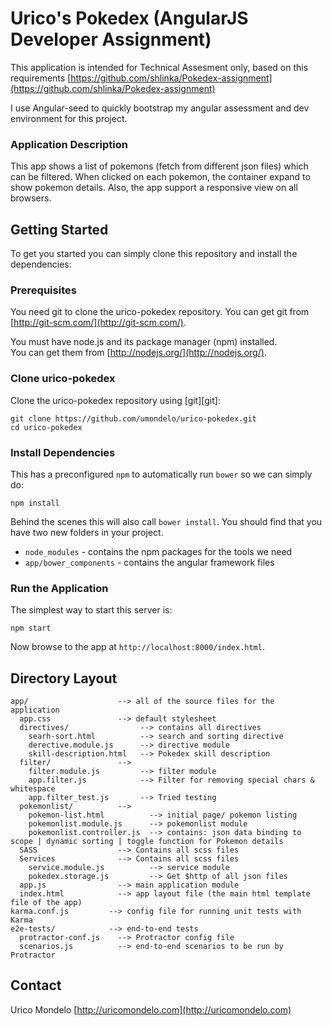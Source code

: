 # Urico's Pokedex (AngularJS Developer Assignment)

This application is intended for Technical Assesment only, based on this requirements
[https://github.com/shlinka/Pokedex-assignment](https://github.com/shlinka/Pokedex-assignment)

I use Angular-seed to quickly bootstrap my angular assessment and dev environment for this
project.

### Application Description
This app shows a list of pokemons (fetch from different json files) which can be filtered. 
When clicked on each pokemon, the container expand to show pokemon details.
Also, the app support a responsive view on all browsers.

## Getting Started
To get you started you can simply clone this repository and install the dependencies:

### Prerequisites

You need git to clone the urico-pokedex repository. You can get git from
[http://git-scm.com/](http://git-scm.com/).

You must have node.js and its package manager (npm) installed.  
You can get them from [http://nodejs.org/](http://nodejs.org/).

### Clone urico-pokedex

Clone the urico-pokedex repository using [git][git]:

```
git clone https://github.com/umondelo/urico-pokedex.git
cd urico-pokedex
```

### Install Dependencies

This has a preconfigured `npm` to automatically run `bower` so we can simply do:

```
npm install
```

Behind the scenes this will also call `bower install`.  You should find that you have two new
folders in your project.

* `node_modules` - contains the npm packages for the tools we need
* `app/bower_components` - contains the angular framework files


### Run the Application

The simplest way to start this server is:

```
npm start
```

Now browse to the app at `http://localhost:8000/index.html`.



## Directory Layout

```
app/                    --> all of the source files for the application
  app.css               --> default stylesheet
  directives/                --> contains all directives
    searh-sort.html          --> search and sorting directive
    derective.module.js      --> directive module
    skill-description.html   --> Pokedex skill description
  filter/               --> 
    filter.module.js         --> filter module
    app.filter.js            --> Filter for removing special chars & whitespace
    app.filter_test.js       --> Tried testing
  pokemonlist/          --> 
    pokemon-list.html          --> initial page/ pokemon listing
    pokemonlist.module.js      --> pokemonlist module
    pokemonlist.controller.js  --> contains: json data binding to scope | dynamic sorting | toggle function for Pokemon details    
  SASS                  --> Contains all scss files
  Services              --> Contains all scss files
    service.module.js          --> service module
    pokedex.storage.js         --> Get $http of all json files
  app.js                --> main application module
  index.html            --> app layout file (the main html template file of the app)
karma.conf.js         --> config file for running unit tests with Karma
e2e-tests/            --> end-to-end tests
  protractor-conf.js    --> Protractor config file
  scenarios.js          --> end-to-end scenarios to be run by Protractor
```

## Contact

Urico Mondelo
[http://uricomondelo.com](http://uricomondelo.com)